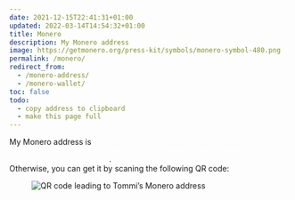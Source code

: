 ```yaml
---
date: 2021-12-15T22:41:31+01:00
updated: 2022-03-14T14:54:32+01:00
title: Monero
description: My Monero address
image: https://getmonero.org/press-kit/symbols/monero-symbol-480.png
permalink: /monero/
redirect_from:
  - /monero-address/
  - /monero-wallet/
toc: false
todo:
  - copy address to clipboard
  - make this page full
---
```

My Monero address is <code style='background:var(--razzmatazz);color:#FFF'>88EAxHuUZXafHxuWej5hEqaJZr5wWfpgJLfvz3X5N6zAiK7Tn4SuAjB6MxC8zZKyGYRc6CcGnUT6QUcTp1je8tSbKVx3X3G</code>.  
Otherwise, you can get it by scaning the following QR code:

<figure>
	<img class='light' src='/monero.png' title='Monero address QR code' alt='QR code leading to Tommi’s Monero address'>
</figure>